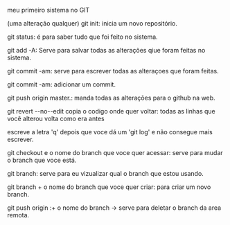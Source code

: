 meu primeiro sistema no GIT

(uma alteração qualquer)
git init: inicia um novo repositório.

git status: é para saber tudo que foi feito no sistema.

git add -A: Serve para salvar todas as alterações qiue foram feitas no sistema.

git commit -am: serve para escrever todas as alteraçoes que foram feitas. 

git commit -am: adicionar um commit.

git push origin master.: manda todas as alterações para o github na web.

git revert --no--edit copia o codigo onde quer voltar: todas as linhas que você alterou volta como era antes

escreve a letra 'q' depois que voce dá um 'git log' e não consegue mais escrever.

git checkout e o nome do branch que voce quer acessar: serve para mudar o branch que voce está.

git branch: serve para eu vizualizar qual o branch que estou usando.

git branch + o nome do branch que voce quer criar: para criar um novo branch.

git push origin :+ o nome do branch -> serve para deletar o branch da area remota.

